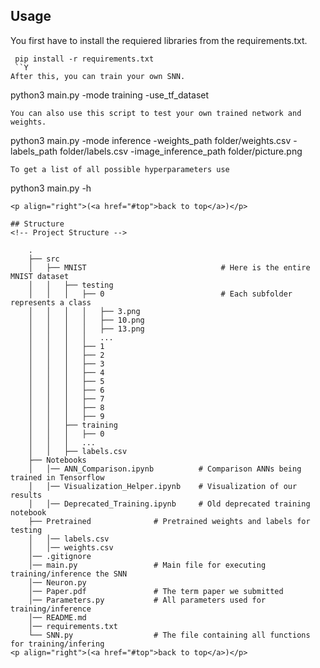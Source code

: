 ## Usage
You first have to install the requiered libraries from the requirements.txt.
 ```
  pip install -r requirements.txt
  ``Y
After this, you can train your own SNN.
 ```
  python3 main.py -mode training -use_tf_dataset
  ```
You can also use this script to test your own trained network and weights.
 ```
  python3 main.py -mode inference -weights_path folder/weights.csv -labels_path folder/labels.csv -image_inference_path folder/picture.png
  ```
To get a list of all possible hyperparameters use
 ```
  python3 main.py -h
```
<p align="right">(<a href="#top">back to top</a>)</p>

## Structure
<!-- Project Structure -->

    .
    ├── src                    
    │   ├── MNIST                              # Here is the entire MNIST dataset          
    │   │   ├── testing
    │   │   │   ├── 0                          # Each subfolder represents a class
    │   │   │   │   ├── 3.png
    │   │   │   │   ├── 10.png
    │   │   │   │   ├── 13.png
    │   │   │   │   ...
    │   │   │   ├── 1
    │   │   │   ├── 2
    │   │   │   ├── 3
    │   │   │   ├── 4
    │   │   │   ├── 5
    │   │   │   ├── 6
    │   │   │   ├── 7
    │   │   │   ├── 8
    │   │   │   ├── 9
    │   │   ├── training
    │   │   │   ├── 0
    │   │   │   ...
    │   │   ├── labels.csv
    ├── Notebooks
    │   │── ANN_Comparison.ipynb          # Comparison ANNs being trained in Tensorflow
    │   │── Visualization_Helper.ipynb    # Visualization of our results
    │   │── Deprecated_Training.ipynb     # Old deprecated training notebook
    ├── Pretrained              # Pretrained weights and labels for testing
    │   │── labels.csv
    │   │── weights.csv
    │── .gitignore
    │── main.py                 # Main file for executing training/inference the SNN
    │── Neuron.py
    │── Paper.pdf               # The term paper we submitted
    │── Parameters.py           # All parameters used for training/inference
    │── README.md
    │── requirements.txt
    └── SNN.py                  # The file containing all functions for training/infering 
<p align="right">(<a href="#top">back to top</a>)</p>

